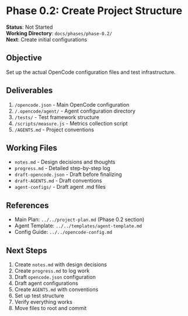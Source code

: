 # Phase 0.2: Create Project Structure

**Status**: Not Started  
**Working Directory**: `docs/phases/phase-0.2/`  
**Next**: Create initial configurations

## Objective

Set up the actual OpenCode configuration files and test infrastructure.

## Deliverables

1. `/opencode.json` - Main OpenCode configuration
2. `/.opencode/agent/` - Agent configuration directory
3. `/tests/` - Test framework structure
4. `/scripts/measure.js` - Metrics collection script
5. `/AGENTS.md` - Project conventions

## Working Files

- `notes.md` - Design decisions and thoughts
- `progress.md` - Detailed step-by-step log
- `draft-opencode.json` - Draft before finalizing
- `draft-AGENTS.md` - Draft conventions
- `agent-configs/` - Draft agent .md files

## References

- Main Plan: `../../project-plan.md` (Phase 0.2 section)
- Agent Template: `../../templates/agent-template.md`
- Config Guide: `../../opencode-config.md`

## Next Steps

1. Create `notes.md` with design decisions
2. Create `progress.md` to log work
3. Draft `opencode.json` configuration
4. Draft agent configurations
5. Create `AGENTS.md` with conventions
6. Set up test structure
7. Verify everything works
8. Move files to root and commit
